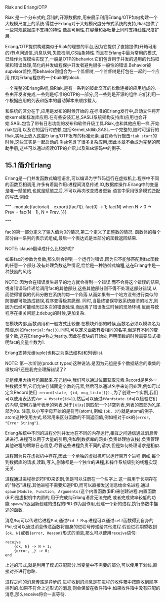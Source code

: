 Riak and Erlang/OTP

Riak 是一个分布式的,容错的开源数据库,用来展示利用Erlang/OTP如何构建一个大规模尺度上的系统.得益于Erlang对于大规模尺度分布式系统的支持,Riak提供了一些常规数据库不支持的特性.像高可用性,在容量和吞吐量上同时支持线性尺度扩展.

Erlang/OTP提供构建类似于Riak的理想的平台,因为它提供了直接提供(开箱可用的)节点间通信,消息队列,失败检测,CS抽象特性.而且在Erlang中最为常用的模式,已经作为库模块实现了,一般是OTP的behavior.它们包含用于并发的通用的代码框架和错误处理,简化的并发编程保护开发者避免很多一般性的错误.Behavior被supvisor监控,而behavior则组合为一个监督树,一个监督树是打包在一起的一个应用,作为Erlang程序的一个build的block.

一个完整的Erlang系统,像Riak,是有一系列的彼此交互的松散连接的应用组成的.一些由开发者完成,一些则是标准的OTP的一部分,另一些则是开源的组件.它们利用一个根据应用的列表和版本的启动脚本来顺序载入.

和系统的区分在于,应用是发布的时候开始的.在标准的Erlang发行中,启动文件将开始kernel和标准库应用.在有些安装汇总,SASL(系统架构支持库)应用也会开始.SASL包含了带有日志功能的发布和软件升级工具.Riak,也和其他应用一样,开始riak应用,以及它的运行时依赖,包括Kernel,stdlib,SASL.一个完整的,随时可运行的Riak,实际上嵌入这些Erlang/OTP发布的标准元素.当在命令行敲击`riak start`的时候,这些其实是一起启动的.Riak包含了很多复杂应用,因此本章不会成为完整的帮助手册,这些可以通过阅读OTP的介绍,以及Riak源码中的例子.

## 15.1 简介Erlang
Erlang是一门并发函数式编程语言,可以编译为字节码运行在虚拟机上.程序中不同的函数互相调用,许多有着副作用:进程间消息传递,IO,数据库操作.Erlang中的变量是唯一赋值的,也就是赋值之后,不可以再次改变或者更新.语言中采用很多模式匹配的写法,例如:

"""
-module(factorial).
-export([fac/1]).
fac(0) -> 1;
fac(N) when N > 0 ->
    Prev = fac(N - 1),
    N * Prev.
    }}}

"""

fac的第一部分定义了输入值为0的情况,第二个定义了正整数的情况.
函数体的每个部分由一系列的表示式组成,最后一个表达式是本部分的函数返回结果.

NOTE:
clause翻译成什么比较好呢?

如果fac的参数为负数,那么则会得到一个运行时错误,因为它不能够匹配到fac函数的任意一个部分.没有处理负数这种情况,恰恰是一种防御式编程,这在Erlang中是一种鼓励的风格.

NOTE:
因为会在错误发生最早的地方就会得到一个错误.而不会将这个错误的结果,或者错误码传递给调用fac的其他部分,这些其他部分则不得不处理这部分错误,从而使得错误的代码分散在系统的每一个角落.从而如果有一个地方没有进行类似的防御都可能造成错误,程序变得极其脆弱.
同时,当最终错误导致系统崩溃的地方,则因为已经可能经历过多次的错误处理,而远离了错误发生时候的现场环境,反而导致程序在相关问题上debug的时候,更加复杂.

在模块内部,函数调用和一般方式比较像.在模块外部的时候,函数名必须以模块名为前缀,例如`factorial:fac(3)`.同时,可以定义函数有着相同的名字,但是有不同的变量个数,这在Erlang中称之为arity.因此在模块的开始处,声明函数的时候需要显式指明fac的变量个数为1.

Erlang支持元组tuple(也称之为乘法结构)和列表list.

NOTE:
第一次听说(product types)这种说法.是因为元组是多个数据结合的乘集的缘故吗?还是我完全理解错误了?

元组使用大括号包围起来.在元组中,我们可以通过位置获取元素.Record是另外一种数据类型,它们允许存储固定个数的元素,然后可以通过名字来访问处理,例如可以定义Record使用`-record(state, {id, msg_list=[]}).`,为了创建一个实例,我们可以使用表达式`Var = #state{id=1}`,然后可以通过`#Var#state.id`可以检验它们的内容,使用方括号表示的列表,对于`[X|Xs]`则匹配一个非空列表,列表的首部为X,尾部为Xs. 注意,以小写字母开始的是符号(atom),例如:`{ok, 37}`就是atom的例子. atom这种使用方式,经常用来区分函数的不同返回值,例如相对于ok的`{error, "Error String"}`.

Erlang系统中不同的进程分别并发地在不同的内存运行,相互之间通信通过消息传递进行.进程可以用于大量的引用,例如到数据库的网关(负责处理协议栈).负责管理其他进程的跟踪日志信息.尽管这些进程负责不同的请求,但是如何处理请求是相似.

进程因为只在虚拟机中存在,因此一个单独的虚拟机可以运行百万个进程.例如,每个到数据库的请求,读取,写入,删除都是一个独立的进程,和操作系统级别的线程实现无关.

进程通过进程标识符PID来识别,但是可以注册在一个名字上.这一般用于长期存在的"静态"进程.其他进程不需要知道PID,而可以直接发送消息给命名进程.通过`spawn(Module, Function, Arguments)`这个内置函数(BIF)来创建进程.内置函数(BIF)是虚拟机中内置的,用于完成纯Erlang语言无法完成,或者完成效率较低的功能.`spawn/3`返回新创建的进程的PID.作为副作用,创建一个新的进程,执行参数中描述的函数.

消息`Msg`可以传递给进程`Pid`,通过`Pid ! Msg`.进程可以通过`self`函数得到自身的Pid,也可以通过消息传递函数将自身的进程号传递给其他进程.假设进程期望收到`{ok, N}`或者`{error, Reason}`形式的消息,那么可以使用`receive`语句:

    receive
        {ok, N} -> N + 1;
        {error, _} -> 0;
    end

上述的形式,就是利用了模式匹配部分.当变量中不需要的部分,可以使用下划线,直接对齐进行忽略.

进程之间的消息传递是异步的,进程收到的消息是在进程的收件箱中按照收到顺序排列的.如果不符合上述形式的消息,则会保留在收件箱中.如果收件箱中没有匹配的消息,那么receive将会一直等待.


